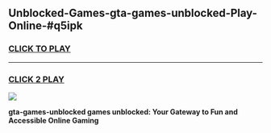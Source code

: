 
## Unblocked-Games-gta-games-unblocked-Play-Online-#q5ipk
<h3>
<a href="https://premium.freeplayer.one?title=gta-games-unblocked&ref=24F">CLICK TO PLAY</a></h3>
<hr>

<h3>
<a href="https://premium.freeplayer.one?title=gta-games-unblocked&ref=24F">CLICK 2 PLAY</a>
  
</h3>

<a href="https://premium.freeplayer.one?title=gta-games-unblocked&ref=24F/"><img src="https://clearcache.store/games.png"></a>


**gta-games-unblocked games unblocked: Your Gateway to Fun and Accessible Online Gaming**
